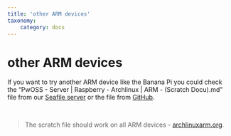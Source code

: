 ```yaml
---
title: 'other ARM devices'
taxonomy:
    category: docs
---
```


# other ARM devices

If you want to try another ARM device like the Banana Pi you could check the “PwOSS - Server | Raspberry - Archlinux | ARM - (Scratch Docu).md” file from our [Seafile server](https://seafile.pwoss.xyz/d/1215a57671da473cadbe/?p=/1.%20Raspberry%20Pi/Arch%20Linux%20%7C%20ARM/Arch%20Linux%20%7C%20ARM%20-%20%28Scratch%20Docu%29&mode=list) or the file from [GitHub](https://github.com/PwOSS/Documentation/blob/master/Raspberry/PwOSS%20-%20Server%20%7C%20Raspberry%20-%20Archlinux%20%7C%20ARM%20-%20(Scratch%20Docu).md).

&nbsp;

> The scratch file should work on all ARM devices - [archlinuxarm.org](https://archlinuxarm.org/platforms).
